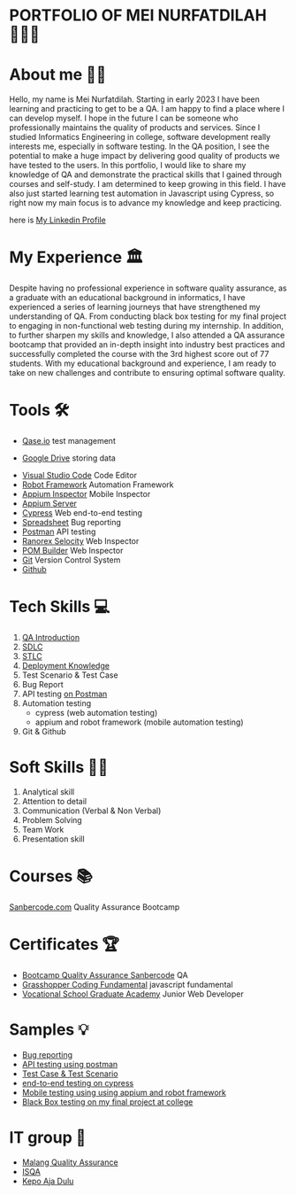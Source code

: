 # PORTFOLIO OF MEI NURFATDILAH👩🏼‍🦰
# About me 👋🏼

Hello, my name is Mei Nurfatdilah. Starting in early 2023 I have been learning and practicing to get to be a QA. I am happy to find a place where I can develop myself. I hope in the future I can be someone who professionally maintains the quality of products and services. Since I studied Informatics Engineering in college, software development really interests me, especially in software testing. In the QA position, I see the potential to make a huge impact by delivering good quality of products we have tested to the users. In this portfolio, I would like to share my knowledge of QA and demonstrate the practical skills that I gained through courses and self-study. I am determined to keep growing in this field. I have also just started learning test automation in Javascript using Cypress, so right now my main focus is to advance my knowledge and keep practicing.

here is [My Linkedin Profile](https://www.linkedin.com/in/mei-nurfatdilah/)

# My Experience 🏛️
Despite having no professional experience in software quality assurance, as a graduate with an educational background in informatics, I have experienced a series of learning journeys that have strengthened my understanding of QA. From conducting black box testing for my final project to engaging in non-functional web testing during my internship. In addition, to further sharpen my skills and knowledge, I also attended a QA assurance bootcamp that provided an in-depth insight into industry best practices and successfully completed the course with the 3rd highest score out of 77 students. With my educational background and experience, I am ready to take on new challenges and contribute to ensuring optimal software quality.

# Tools 🛠️
* [Qase.io](https://qase.io/) test management
- [Google Drive](https://drive.google.com/) storing data
* [Visual Studio Code](https://code.visualstudio.com/) Code Editor
* [Robot Framework](https://robotframework.org/) Automation Framework
* [Appium Inspector](https://github.com/appium/appium-inspector) Mobile Inspector
* [Appium Server](https://github.com/appium/appium-desktop) 
* [Cypress](https://www.cypress.io/) Web end-to-end testing
* [Spreadsheet](https://docs.google.com/spreadsheets/) Bug reporting
* [Postman](https://www.postman.com/) API testing
* [Ranorex Selocity](https://chromewebstore.google.com/detail/ranorex-selocity/ocgghcnnjekfpbmafindjmijdpopafoe?pli=1) Web Inspector
* [POM Builder](https://chromewebstore.google.com/detail/pom-builder-%E2%80%93-auto-genera/akcejfbfkkjnghlfngighgncolfaghco) Web Inspector
* [Git](https://git-scm.com/) Version Control System
* [Github](https://github.com/)

# Tech Skills 💻
1. [QA Introduction](https://docs.google.com/document/d/1_WJA1ovF7wmWosR8OOLmAy2fA2vFGEibcu6f74ciiDQ/edit)
2. [SDLC](https://docs.google.com/document/d/1WHHiX7JG6GQPAIbGgwkO1aDmFhfun_8-iAfU4sZPLls/edit)
3. [STLC](https://docs.google.com/document/d/1EEUUuHtsTqI-kA8x0q0KHVxle9uiogTN9jGjvtCim_8/edit)
4. [Deployment Knowledge](https://docs.google.com/document/d/1jY7qKKRSpNzFHe9gjVUW4tlz7g8PfyPuXHrGgXLcu2Y/edit)
5. Test Scenario & Test Case
6. Bug Report
7. API testing [on Postman](https://documenter.getpostman.com/view/31930362/2s9YkuZJc1)
8. Automation testing
   - cypress (web automation testing)
    - appium and robot framework (mobile automation testing)
10. Git & Github


# Soft Skills 🙏🏼
1. Analytical skill
2. Attention to detail
3. Communication (Verbal & Non Verbal)
4. Problem Solving
5. Team Work
6. Presentation skill

# Courses 📚
[Sanbercode.com](https://sanbercode.com/) Quality Assurance Bootcamp

# Certificates 🏆
* [Bootcamp Quality Assurance Sanbercode](https://drive.google.com/file/d/1aYsfe0ZFxaSFwDnlUudbLng8gb_A4oDV/view?usp=sharing) QA
* [Grasshopper Coding Fundamental](https://drive.google.com/file/d/1QaF7boks2L7gQ5a0M5Kx_AFlD54pIGHB/view?usp=sharing) javascript fundamental
* [Vocational School Graduate Academy](https://drive.google.com/file/d/1hAfwKdxER0JbofllL6Zbuj5Im1vT44O6/view?usp=sharing) Junior Web Developer

# Samples 💡
* [Bug reporting](https://docs.google.com/spreadsheets/d/1reoGvZdjacb1kH-aQ3yeTO0Vln93FZjKG6DnfhxqHwk/edit?usp=sharing)
* [API testing using postman](https://documenter.getpostman.com/view/31930362/2s9YkraK4c)
* [Test Case & Test Scenario](https://drive.google.com/drive/folders/1iA6cYPhUOr3_XNi2I_GuDMgQnjIG-Mbk)
* [end-to-end testing on cypress](https://github.com/Aamilinm28/Sanber52-Cypress-Kelompok-14)
* [Mobile testing using using appium and robot framework](https://github.com/junivia99/Sanber52-MobileAutomation-Kelompok-14)
* [Black Box testing on my final project at college](https://github.com/meifadill/guestbook-system)



# IT group 🛜
* [Malang Quality Assurance](https://www.linkedin.com/company/malang-quality-assurance/)
* [ISQA](https://www.linkedin.com/company/indonesiasoftwarequalityassurance/)
* [Kepo Aja Dulu](https://www.linkedin.com/company/kepo-aja-dulu/)
